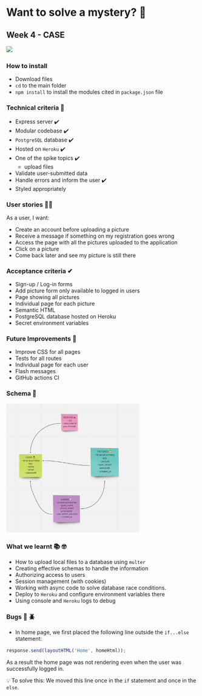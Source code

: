 # Want to solve a mystery? 🧐

## Week 4 - CASE

<img src='https://media.giphy.com/media/nze8j1PCX7h3L30sVf/giphy.gif' width=300>

### How to install

- Download files
- `cd` to the main folder
- `npm install` to install the modules cited in `package.json` file

### Technical criteria 🦹

- Express server ✔️
- Modular codebase ✔️
- `PostgreSQL` database ✔️
- Hosted on `Heroku` ✔️
- One of the spike topics ✔️
  - upload files
- Validate user-submitted data
- Handle errors and inform the user ✔️
- Styled appropriately

### User stories 🕵️‍♀️

As a user, I want:

- Create an account before uploading a picture
- Receive a message if something on my registration goes wrong
- Access the page with all the pictures uploaded to the application
- Click on a picture
- Come back later and see my picture is still there

### Acceptance criteria ✔

- Sign-up / Log-in forms
- Add picture form only available to logged in users
- Page showing all pictures
- Individual page for each picture
- Semantic HTML
- PostgreSQL database hosted on Heroku
- Secret environment variables

### Future Improvements 🔩

- Improve CSS for all pages
- Tests for all routes
- Individual page for each user
- Flash messages
- GitHub actions CI

### Schema 🍥

<img src='./images/schema.png' width=350>

### What we learnt 📚 🤓

- How to upload local files to a database using `multer`
- Creating effective schemas to handle the information
- Authorizing access to users
- Session management (with cookies)
- Working with async code to solve database race conditions.
- Deploy to `Heroku` and configure environment variables there
- Using console and `Heroku` logs to debug

### Bugs 🐞 🪲

- In home page, we first placed the following line outside the `if...else` statement:

```js
response.send(layoutHTML('Home', homeHtml));
```

As a result the home page was not rendering even when the user was successfully logged in.

💡 To solve this:
We moved this line once in the `if` statement and once in the `else`.
